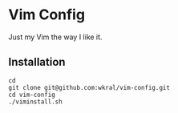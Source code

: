 Vim Config
===========

Just my Vim the way I like it.

Installation
------------

    cd
    git clone git@github.com:wkral/vim-config.git
    cd vim-config
    ./viminstall.sh


